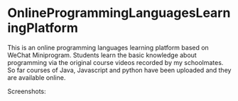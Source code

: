 # OnlineProgrammingLanguagesLearningPlatform
This is an online programming languages learning platform based on WeChat Miniprogram. Students learn the basic knowledge about programming via the original course videos recorded by my schoolmates. So far courses of Java, Javascript and python have been uploaded and they are available online.

Screenshots:
